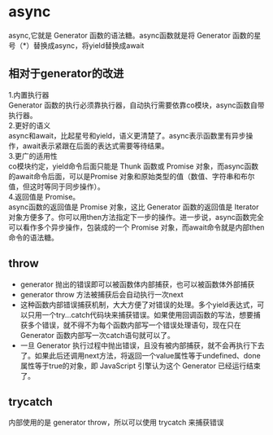 # async 
async,它就是 Generator 函数的语法糖。async函数就是将 Generator 函数的星号（*）替换成async，将yield替换成await  

## 相对于generator的改进
1.内置执行器  
Generator 函数的执行必须靠执行器，自动执行需要依靠co模块，async函数自带执行器。  
2.更好的语义  
async和await，比起星号和yield，语义更清楚了。async表示函数里有异步操作，await表示紧跟在后面的表达式需要等待结果。  
3.更广的适用性  
co模块约定，yield命令后面只能是 Thunk 函数或 Promise 对象，而async函数的await命令后面，可以是Promise 对象和原始类型的值（数值、字符串和布尔值，但这时等同于同步操作）。  
4.返回值是 Promise。  
async函数的返回值是 Promise 对象，这比 Generator 函数的返回值是 Iterator 对象方便多了。你可以用then方法指定下一步的操作。进一步说，async函数完全可以看作多个异步操作，包装成的一个 Promise 对象，而await命令就是内部then命令的语法糖。  

## throw
-   generator 抛出的错误即可以被函数体内部捕获，也可以被函数体外部捕获  
-   generator throw 方法被捕获后会自动执行一次next  
-   这种函数内部错误捕获机制，大大方便了对错误的处理。多个yield表达式，可以只用一个try...catch代码块来捕获错误。如果使用回调函数的写法，想要捕获多个错误，就不得不为每个函数内部写一个错误处理语句，现在只在 Generator 函数内部写一次catch语句就可以了。  
-   一旦 Generator 执行过程中抛出错误，且没有被内部捕获，就不会再执行下去了。如果此后还调用next方法，将返回一个value属性等于undefined、done属性等于true的对象，即 JavaScript 引擎认为这个 Generator 已经运行结束了。  


## trycatch
内部使用的是 generator throw，所以可以使用 trycatch 来捕获错误



